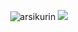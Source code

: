 <!-- ### Hi there 👋 -->
<p align="center">
  <img src="https://github-readme-stats.vercel.app/api?username=arsikurin&show_icons=true&theme=darcula&count_private=true&hide_border=true&bg_color=00000000&hide=issues" alt="arsikurin" />
  <img src="https://github-readme-stats.vercel.app/api/top-langs/?username=arsikurin&layout=compact&theme=darcula&hide_border=true&bg_color=00000000&langs_count=8&hide=css,scss,less,purebasic" />
</p>
